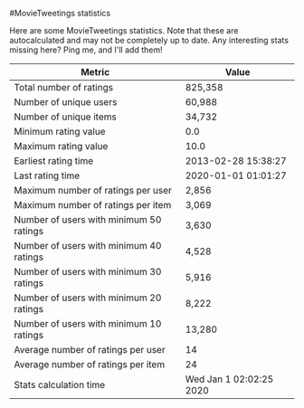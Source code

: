#MovieTweetings statistics

Here are some MovieTweetings statistics. Note that these are autocalculated and may not be completely up to date. Any interesting stats missing here? Ping me, and I'll add them!

Metric | Value
--- | ---
Total number of ratings                 | 825,358
Number of unique users                  | 60,988
Number of unique items                  | 34,732
Minimum rating value                    | 0.0
Maximum rating value                    | 10.0
Earliest rating time                    | 2013-02-28 15:38:27
Last rating time                        | 2020-01-01 01:01:27
Maximum number of ratings per user      | 2,856
Maximum number of ratings per item      | 3,069
Number of users with minimum 50 ratings | 3,630
Number of users with minimum 40 ratings | 4,528
Number of users with minimum 30 ratings | 5,916
Number of users with minimum 20 ratings | 8,222
Number of users with minimum 10 ratings | 13,280
Average number of ratings per user      | 14
Average number of ratings per item      | 24
Stats calculation time                  | Wed Jan  1 02:02:25 2020

